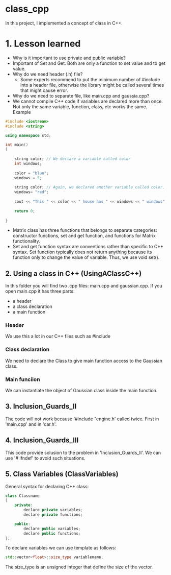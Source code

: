 # class_cpp
In this project, I implemented a concept of class in C++.

# 1. Lesson learned
- Why is it important to use private and public variable? 
- Important of Set and Get. Both are only a function to set value and to get value.
- Why do we need header (.h) file?
    - Some experts recommend to put the minimum number of #include into a header file, otherwise the library might be called several times that might cause error.
- Why do we need to separate file, like main.cpp and gaussia.cpp?
- We cannot compile C++ code if variables are declared more than once. Not only the same variable, function, class, etc works the same. Example
```cpp
#include <iostream>
#include <string>

using namespace std;

int main()
{
    
    string color; // We declare a variable called color
    int windows;
    
    color = "blue";
    windows = 5;
    
    string color; // Again, we declared another variable called color. This will produce an error
    windows= "red";
    
    cout << "This " << color << " house has " << windows << " windows";
    
    return 0;
    
}
```
- Matrix class has three functions that belongs to separate categories: constructor functions, set and get function, and functions for Matrix functionality.
- Set and get function syntax are conventions rather than specific to C++ syntax. Set function typically does not return anything because its function only to change the value of variable. Thus, we use void set().

## 2. Using a class in C++ (UsingAClassC++)
In this folder you will find two .cpp files: main.cpp and gaussian.cpp. If you open main.cpp it has three parts:
- a header
- a class declaration
- a main function

### Header
We use this a lot in our C++ files such as #include <iostream>

### Class declaration
We need to declare the Class to give main function access to the Gaussian class.

### Main funciion
We can instantiate the object of Gaussian class inside the main function.

## 3. Inclusion_Guards_II
The code will not work because '#include "engine.h' called twice. First in 'main.cpp' and in 'car.h'.

## 4. Inclusion_Guards_III
This code provide solusion to the problem in 'Inclusion_Guards_II'. We can use '# ifndef' to avoid such situations.

## 5. Class Variables (ClassVariables)
General syntax for declaring C++ class:
```cpp
class Classname
{
	private:
		declare private variables;
		declare private functions;

	public:
		declare public variables;
		declare public functions;
};
```

To declare variables we can use template as follows:
```cpp
std::vector<float>::size_type variablename;
```

The size_type is an unsigned integer that define the size of the vector.
